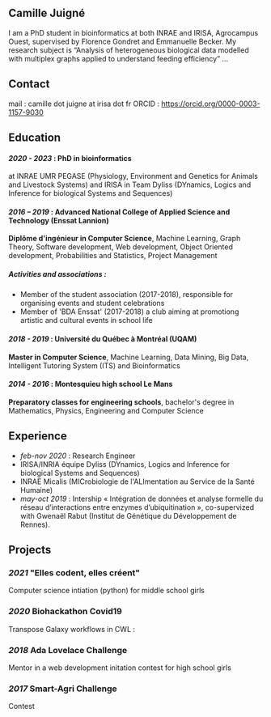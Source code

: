 ## Camille Juigné

I am a PhD student in bioinformatics at both INRAE and IRISA, Agrocampus Ouest, supervised by Florence Gondret and Emmanuelle Becker.
My research subject is “Analysis of heterogeneous biological data modelled with multiplex graphs applied to understand feeding efficiency” ...

## Contact
mail : camille dot juigne at irisa dot fr
ORCID : https://orcid.org/0000-0003-1157-9030

## Education
#### *2020 - 2023* : PhD in bioinformatics 
at INRAE UMR PEGASE (Physiology, Environment and Genetics for Animals and Livestock Systems) and IRISA in Team Dyliss (DYnamics, Logics and Inference for biological Systems and Sequences)

#### *2016 – 2019* : Advanced National College of Applied Science and Technology (Enssat Lannion)
**Diplôme d'ingénieur in Computer Science**, Machine Learning, Graph Theory, Software development, Web development, Object Oriented development, Probabilities and Statistics, Project Management
##### Activities and associations : 
  - Member of the student association (2017-2018), responsible for organising events and student celebrations
  - Member of 'BDA Enssat' (2017-2018) a club aiming at promotiong artistic and cultural events in school life 

#### *2018 - 2019* : Université du Québec à Montréal (UQAM)
**Master in Computer Science**, Machine Learning, Data Mining, Big Data, Intelligent Tutoring System (ITS) and Bioinformatics

#### *2014 - 2016* : Montesquieu high school Le Mans
**Preparatory classes for engineering schools**, bachelor's degree in Mathematics, Physics, Engineering and Computer Science

## Experience
- *feb-nov 2020* : Research Engineer
- IRISA/INRIA équipe Dyliss (DYnamics, Logics and Inference for biological Systems and Sequences)
- INRAE Micalis (MICrobiologie de l'ALImentation au Service de la Santé Humaine) 
- *may-oct 2019* : Intership
« Intégration de données et analyse formelle du réseau d’interactions entre enzymes d’ubiquitination », co-supervized with Gwenaël Rabut (Institut de Génétique du Développement de Rennes).

## Projects
### *2021*  "Elles codent, elles créent" 
  Computer science intiation (python) for middle school girls
### *2020*  Biohackathon Covid19 
  Transpose Galaxy workflows in CWL : 
### *2018*  Ada Lovelace Challenge
  Mentor in a web development initation contest for high school girls
### *2017*  Smart-Agri Challenge
  Contest 
